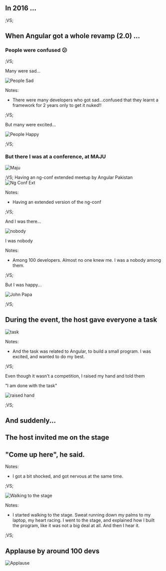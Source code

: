 ## In 2016 ...

;VS;

## When Angular got a whole revamp (2.0) ...

### People were confused 😕
 <!-- .element: class="fragment" -->

;VS;

Many were sad...

![People Sad](https://media.giphy.com/media/l378giAZgxPw3eO52/giphy.gif) <!-- .element: style="height: 500px;" -->

Notes:

- There were many developers who got sad...confused that they learnt a framework for 2 years only to get it nuked!!

;VS;

But many were excited...

![People Happy](https://media.giphy.com/media/t3sZxY5zS5B0z5zMIz/giphy-downsized-large.gif)

;VS;

### But there I was at a conference, at MAJU

![Maju](assets/images/how-os-changed-my-life/maju.jpg) <!-- .element: style="height: 500px;" -->

;VS;
Having an ng-conf extended meetup by Angular Pakistan
![Ng Conf Ext](assets/images/how-os-changed-my-life/ng-conf-ext.webp) <!-- .element: style="height: 500px;" -->

Notes:
- Having an extended version of the ng-conf


;VS;

And I was there...

![nobody](assets/images/how-os-changed-my-life/nobody.png) <!-- .element: style="height: 500px;" class="fragment" -->

I was nobody

<!-- .element: class="fragment" -->

Notes:
- Among 100 developers. Almost no one knew me. I was a nobody among them.

;VS;

But I was happy...

![John Papa](assets/images/how-os-changed-my-life/john-papa.png)
<!-- .element class="fragment" -->

;VS;

## During the event, the host gave everyone a task

![task](assets/images/how-os-changed-my-life/task.png) <!-- .element: style="height: 500px;" -->

Notes:
- And the task was related to Angular, to build a small program. I was excited, and wanted to do my best.

;VS;

Even though it wasn't a competition, I raised my hand and told them

"I am done with the task" 

![raised hand](assets/images/how-os-changed-my-life/raised-hand.png) <!-- .element: style="height: 500px;" class="fragment" -->


;VS;

## And suddenly...

## The host invited me on the stage
<!-- .element class="fragment" -->

## "Come up here", he said.
<!-- .element class="fragment" -->

Notes:
- I got a bit shocked, and got nervous at the same time.

;VS;

![Walking to the stage](assets/images/how-os-changed-my-life/stage-walk.png) <!-- .element: style="height: 500px;" -->

Notes:
- I started walking to the stage. Sweat running down my palms to my laptop, my heart racing. I went to the stage, and explained how I built the program, like it was not a big deal at all. And then I hear it.

;VS;

## Applause by around 100 devs

![Applause](assets/images/how-os-changed-my-life/applause.png) <!-- .element: style="height: 500px;" -->

